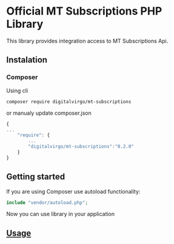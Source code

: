 # Official MT Subscriptions PHP Library

This library provides integration access to MT Subscriptions Api.


## Instalation
### Composer 
Using cli
```
composer require digitalvirgo/mt-subscriptions
```      

or manualy update composer.json
```javascript
{
...
    "require": {
        ...
        "digitalvirgo/mt-subscriptions":"0.2.0"
    }
}
```

## Getting started
If you are using Composer use autoload functionality:
```php
include "vendor/autoload.php";
```

Now you can use library in your application

## [Usage](docs/)